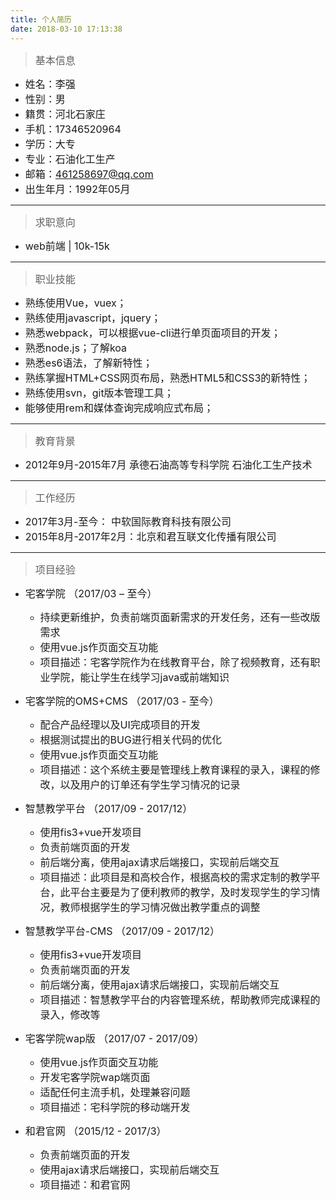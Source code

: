 ```yaml
---
title: 个人简历
date: 2018-03-10 17:13:38
---
```


> <font size=3>基本信息</font>

  * <font size=3>姓名：李强</font>
  * <font size=3>性别：男</font>
  * <font size=3>籍贯：河北石家庄</font>
  * <font size=3>手机：17346520964</font>
  * <font size=3>学历：大专</font>
  * <font size=3>专业：石油化工生产</font>
  * <font size=3>邮箱：461258697@qq.com</font>
  * <font size=3>出生年月：1992年05月</font>

---

> <font size=3>求职意向</font>
  
  * <font size=3>web前端 | 10k-15k</font>

---

> <font size=3>职业技能</font>

  * <font size=3>熟练使用Vue，vuex；</font>
  * <font size=3>熟练使用javascript，jquery；</font>
  * <font size=3>熟悉webpack，可以根据vue-cli进行单页面项目的开发；</font>
  * <font size=3>熟悉node.js；了解koa</font>
  * <font size=3>熟悉es6语法，了解新特性；</font>
  * <font size=3>熟练掌握HTML+CSS网页布局，熟悉HTML5和CSS3的新特性；</font>
  * <font size=3>熟练使用svn，git版本管理工具；</font>
  * <font size=3>能够使用rem和媒体查询完成响应式布局；</font>

---

> <font size=3>教育背景</font>

  * <font size=3>2012年9月-2015年7月  承德石油高等专科学院 石油化工生产技术</font>

---

> <font size=3>工作经历</font>

  * <font size=3>2017年3月-至今： 中软国际教育科技有限公司</font>
  * <font size=3>2015年8月-2017年2月：北京和君互联文化传播有限公司</font>

---

> <font size=3>项目经验</font>

+ <font size=3>宅客学院 （2017/03 – 至今）</font>

  * <font size=3>持续更新维护，负责前端页面新需求的开发任务，还有一些改版需求</font>
  * <font size=3>使用vue.js作页面交互功能</font>
  * <font size=3>项目描述：宅客学院作为在线教育平台，除了视频教育，还有职业学院，能让学生在线学习java或前端知识</font>


+ <font size=3>宅客学院的OMS+CMS （2017/03 - 至今）</font>

  * <font size=3>配合产品经理以及UI完成项目的开发</font>
  * <font size=3>根据测试提出的BUG进行相关代码的优化</font>
  * <font size=3>使用vue.js作页面交互功能</font>
  * <font size=3>项目描述：这个系统主要是管理线上教育课程的录入，课程的修改，以及用户的订单还有学生学习情况的记录</font>


+ <font size=3>智慧教学平台 （2017/09 - 2017/12）</font>

  * <font size=3>使用fis3+vue开发项目</font>
  * <font size=3>负责前端页面的开发</font>
  * <font size=3>前后端分离，使用ajax请求后端接口，实现前后端交互</font>
  * <font size=3>项目描述：此项目是和高校合作，根据高校的需求定制的教学平台，此平台主要是为了便利教师的教学，及时发现学生的学习情况，教师根据学生的学习情况做出教学重点的调整</font>


+ <font size=3>智慧教学平台-CMS （2017/09 - 2017/12）</font>

  * <font size=3>使用fis3+vue开发项目</font>
  * <font size=3>负责前端页面的开发</font>
  * <font size=3>前后端分离，使用ajax请求后端接口，实现前后端交互</font>
  * <font size=3>项目描述：智慧教学平台的内容管理系统，帮助教师完成课程的录入，修改等</font>


+ <font size=3>宅客学院wap版 （2017/07 - 2017/09）</font>

  * <font size=3>使用vue.js作页面交互功能</font>
  * <font size=3>开发宅客学院wap端页面</font>
  * <font size=3>适配任何主流手机，处理兼容问题</font>
  * <font size=3>项目描述：宅科学院的移动端开发</font>


+ <font size=3>和君官网 （2015/12 - 2017/3）</font>

  * <font size=3>负责前端页面的开发</font>
  * <font size=3>使用ajax请求后端接口，实现前后端交互</font>
  * <font size=3>项目描述：和君官网</font>

